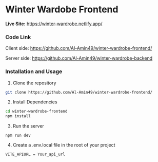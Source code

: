 #  Winter Wardobe Frontend


**Live Site:** https://winter-wardrobe.netlify.app/


### Code Link
Client side: https://github.com/Al-Amin49/winter-wardrobe-frontend/

Server side: https://github.com/Al-Amin49/winter-wardrobe-backend

### Installation and Usage
1. Clone the repository
```bash
git clone https://github.com/Al-Amin49/winter-wardrobe-frontend/

```
2. Install Dependencies
```bash
cd winter-wardrobe-frontend
npm install

```
3. Run the server
```
npm run dev
```


4. Create a .env.local file in the root of your project 
```
VITE_APIURL = Your_api_url
```
